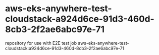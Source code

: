 # aws-eks-anywhere-test-cloudstack-a924d6ce-91d3-460d-8cb3-2f2ae6abc97e-71
repository for use with E2E test job aws-eks-anywhere-test-cloudstack:a924d6ce-91d3-460d-8cb3-2f2ae6abc97e-71
